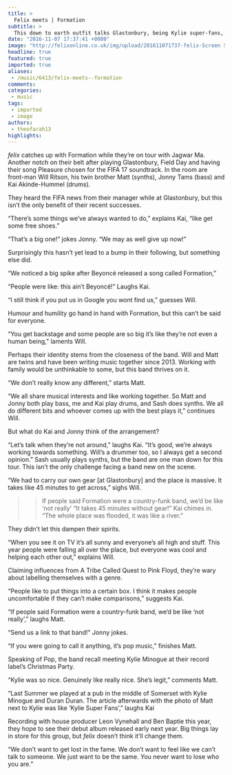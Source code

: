 ```yaml
---
title: >
  Felix meets | Formation
subtitle: >
  This down to earth outfit talks Glastonbury, being Kylie super-fans, and what’s next after a huge 2016
date: "2016-11-07 17:37:41 +0000"
image: "http://felixonline.co.uk/img/upload/201611071737-felix-Screen Shot 2016-11-02 at 13.48.29.png"
headline: true
featured: true
imported: true
aliases:
 - /music/6413/felix-meets--formation
comments:
categories:
 - music
tags:
 - imported
 - image
authors:
 - theofarah13
highlights:
---
```


_felix_ catches up with Formation while they’re on tour with Jagwar Ma. Another notch on their belt after playing Glastonbury, Field Day and having their song Pleasure chosen for the FIFA 17 soundtrack. In the room are front-man Will Ritson, his twin brother Matt (synths), Jonny Tams (bass) and Kai Akinde-Hummel (drums).

They heard the FIFA news from their manager while at Glastonbury, but this isn’t the only benefit of their recent successes.

“There’s some things we’ve always wanted to do,” explains Kai, “like get some free shoes.”

“That’s a big one!” jokes Jonny. “We may as well give up now!”

Surprisingly this hasn’t yet lead to a bump in their following, but something else did.

“We noticed a big spike after Beyoncé released a song called Formation,”

“People were like: this ain’t Beyoncé!” Laughs Kai.

“I still think if you put us in Google you wont find us,” guesses Will.

Humour and humility go hand in hand with Formation, but this can’t be said for everyone.

“You get backstage and some people are so big it’s like they’re not even a human being,” laments Will.

Perhaps their identity stems from the closeness of the band. Will and Matt are twins and have been writing music together since 2013. Working with family would be unthinkable to some, but this band thrives on it.

“We don’t really know any different,” starts Matt.

“We all share musical interests and like working together. So Matt and Jonny both play bass, me and Kai  play drums, and Sash does synths. We all do different bits and whoever comes up with the best plays it,” continues Will.

But what do Kai and Jonny think of the arrangement?

“Let’s talk when they’re not around,” laughs Kai.  “It’s good, we’re always working towards something. Will’s a drummer too, so I always get a second opinion.”
   Sash usually plays synths, but the band are one man down for this tour. This isn’t the only challenge facing a band new on the scene.

“We had to carry our own gear [at Glastonbury] and the place is massive. It takes like 45 minutes to get across,” sighs Will.
> > If people said Formation were a country-funk band, we’d be like ‘not really’
“It takes 45 minutes without gear!” Kai chimes in. “The whole place was flooded, it was like a river.”

They didn’t let this dampen their spirits.

“When you see it on TV it’s all sunny and everyone’s all high and stuff. This year people were falling all over the place, but everyone was cool and helping each other out,” explains Will.

Claiming influences from A Tribe Called Quest to Pink Floyd, they’re wary about labelling themselves with a genre.

“People like to put things into a certain box. I think it makes people uncomfortable if they can’t make comparisons,” suggests Kai.

“If people said Formation were a country-funk band, we’d be like ‘not really’,” laughs Matt.

“Send us a link to that band!” Jonny jokes.

“If you were going to call it anything, it’s pop music,” finishes Matt.

Speaking of Pop, the band recall meeting Kylie Minogue at their record label’s Christmas Party.

“Kylie was so nice. Genuinely like really nice. She’s legit,” comments Matt.

“Last Summer we played at a pub in the middle of Somerset with Kylie Minogue and Duran Duran. The article afterwards with the photo of Matt next to Kylie was like ‘Kylie Super Fans’,” laughs Kai

Recording with house producer Leon Vynehall and Ben Baptie this year, they hope to see their debut album released early next year. Big things lay in store for this group, but _felix_ doesn’t think it’ll change them.

“We don’t want to get lost in the fame. We don’t want to feel like we can’t talk to someone. We just want to be the same. You never want to lose who you are.”
